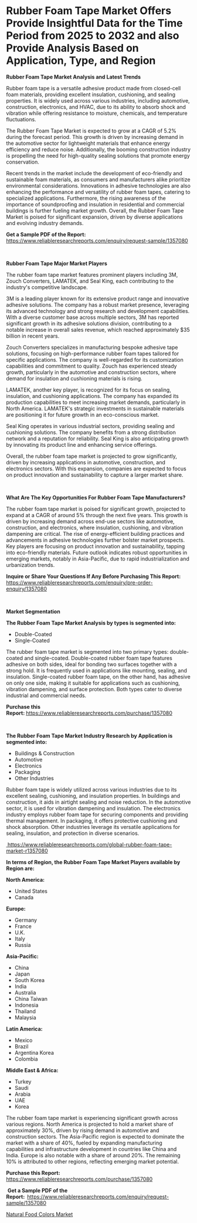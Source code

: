<p><h1>Rubber Foam Tape Market Offers Provide Insightful Data for the Time Period from 2025 to 2032 and also Provide Analysis Based on Application, Type, and Region</h1></p><p><strong>Rubber Foam Tape Market Analysis and Latest Trends</strong></p>
<p><p>Rubber foam tape is a versatile adhesive product made from closed-cell foam materials, providing excellent insulation, cushioning, and sealing properties. It is widely used across various industries, including automotive, construction, electronics, and HVAC, due to its ability to absorb shock and vibration while offering resistance to moisture, chemicals, and temperature fluctuations.</p><p>The Rubber Foam Tape Market is expected to grow at a CAGR of 5.2% during the forecast period. This growth is driven by increasing demand in the automotive sector for lightweight materials that enhance energy efficiency and reduce noise. Additionally, the booming construction industry is propelling the need for high-quality sealing solutions that promote energy conservation.</p><p>Recent trends in the market include the development of eco-friendly and sustainable foam materials, as consumers and manufacturers alike prioritize environmental considerations. Innovations in adhesive technologies are also enhancing the performance and versatility of rubber foam tapes, catering to specialized applications. Furthermore, the rising awareness of the importance of soundproofing and insulation in residential and commercial buildings is further fueling market growth. Overall, the Rubber Foam Tape Market is poised for significant expansion, driven by diverse applications and evolving industry demands.</p></p>
<p><strong>Get a Sample PDF of the Report:&nbsp;</strong> <a href="https://www.reliableresearchreports.com/enquiry/request-sample/1357080?utm_campaign=2652&utm_medium=2&utm_source=Github&utm_content=ia&utm_term=31032025&utm_id=rubber-foam-tape">https://www.reliableresearchreports.com/enquiry/request-sample/1357080</a></p>
<p>&nbsp;</p>
<p><strong>Rubber Foam Tape Major Market Players</strong></p>
<p><p>The rubber foam tape market features prominent players including 3M, Zouch Converters, LAMATEK, and Seal King, each contributing to the industry's competitive landscape. </p><p>3M is a leading player known for its extensive product range and innovative adhesive solutions. The company has a robust market presence, leveraging its advanced technology and strong research and development capabilities. With a diverse customer base across multiple sectors, 3M has reported significant growth in its adhesive solutions division, contributing to a notable increase in overall sales revenue, which reached approximately $35 billion in recent years.</p><p>Zouch Converters specializes in manufacturing bespoke adhesive tape solutions, focusing on high-performance rubber foam tapes tailored for specific applications. The company is well-regarded for its customization capabilities and commitment to quality. Zouch has experienced steady growth, particularly in the automotive and construction sectors, where demand for insulation and cushioning materials is rising.</p><p>LAMATEK, another key player, is recognized for its focus on sealing, insulation, and cushioning applications. The company has expanded its production capabilities to meet increasing market demands, particularly in North America. LAMATEK's strategic investments in sustainable materials are positioning it for future growth in an eco-conscious market.</p><p>Seal King operates in various industrial sectors, providing sealing and cushioning solutions. The company benefits from a strong distribution network and a reputation for reliability. Seal King is also anticipating growth by innovating its product line and enhancing service offerings.</p><p>Overall, the rubber foam tape market is projected to grow significantly, driven by increasing applications in automotive, construction, and electronics sectors. With this expansion, companies are expected to focus on product innovation and sustainability to capture a larger market share.</p></p>
<p>&nbsp;</p>
<p><strong>What Are The Key Opportunities For Rubber Foam Tape Manufacturers?</strong></p>
<p><p>The rubber foam tape market is poised for significant growth, projected to expand at a CAGR of around 5% through the next five years. This growth is driven by increasing demand across end-use sectors like automotive, construction, and electronics, where insulation, cushioning, and vibration dampening are critical. The rise of energy-efficient building practices and advancements in adhesive technologies further bolster market prospects. Key players are focusing on product innovation and sustainability, tapping into eco-friendly materials. Future outlook indicates robust opportunities in emerging markets, notably in Asia-Pacific, due to rapid industrialization and urbanization trends.</p></p>
<p><strong>Inquire or Share Your Questions If Any Before Purchasing This Report:</strong> <a href="https://www.reliableresearchreports.com/enquiry/pre-order-enquiry/1357080?utm_campaign=2652&utm_medium=2&utm_source=Github&utm_content=ia&utm_term=31032025&utm_id=rubber-foam-tape">https://www.reliableresearchreports.com/enquiry/pre-order-enquiry/1357080</a></p>
<p>&nbsp;</p>
<p><strong>Market Segmentation</strong></p>
<p><strong>The Rubber Foam Tape Market Analysis by types is segmented into:</strong></p>
<p><ul><li>Double-Coated</li><li>Single-Coated</li></ul></p>
<p><p>The rubber foam tape market is segmented into two primary types: double-coated and single-coated. Double-coated rubber foam tape features adhesive on both sides, ideal for bonding two surfaces together with a strong hold. It is frequently used in applications like mounting, sealing, and insulation. Single-coated rubber foam tape, on the other hand, has adhesive on only one side, making it suitable for applications such as cushioning, vibration dampening, and surface protection. Both types cater to diverse industrial and commercial needs.</p></p>
<p><strong>Purchase this Report:&nbsp;</strong><a href="https://www.reliableresearchreports.com/purchase/1357080?utm_campaign=2652&utm_medium=2&utm_source=Github&utm_content=ia&utm_term=31032025&utm_id=rubber-foam-tape">https://www.reliableresearchreports.com/purchase/1357080</a></p>
<p>&nbsp;</p>
<p><strong>The Rubber Foam Tape Market Industry Research by Application is segmented into:</strong></p>
<p><ul><li>Buildings & Construction</li><li>Automotive</li><li>Electronics</li><li>Packaging</li><li>Other Industries</li></ul></p>
<p><p>Rubber foam tape is widely utilized across various industries due to its excellent sealing, cushioning, and insulation properties. In buildings and construction, it aids in airtight sealing and noise reduction. In the automotive sector, it is used for vibration dampening and insulation. The electronics industry employs rubber foam tape for securing components and providing thermal management. In packaging, it offers protective cushioning and shock absorption. Other industries leverage its versatile applications for sealing, insulation, and protection in diverse scenarios.</p></p>
<p><a href="https://www.reliableresearchreports.com/global-rubber-foam-tape-market-r1357080?utm_campaign=2652&utm_medium=2&utm_source=Github&utm_content=ia&utm_term=31032025&utm_id=rubber-foam-tape">&nbsp;https://www.reliableresearchreports.com/global-rubber-foam-tape-market-r1357080</a></p>
<p><strong>In terms of Region, the Rubber Foam Tape Market Players available by Region are:</strong></p>
<p>
    <p> <strong> North America: </strong>
        <ul>
            <li>United States</li>
            <li>Canada</li>
        </ul>
        </p> 
    <p> <strong> Europe: </strong>
        <ul>
            <li>Germany</li>
            <li>France</li>
            <li>U.K.</li>
            <li>Italy</li>
            <li>Russia</li>
        </ul>
        </p> 
    <p> <strong> Asia-Pacific: </strong>
        <ul>
            <li>China</li>
            <li>Japan</li>
            <li>South Korea</li>
            <li>India</li>
            <li>Australia</li>
            <li>China Taiwan</li>
            <li>Indonesia</li>
            <li>Thailand</li>
            <li>Malaysia</li>
        </ul>
        </p> 
    <p> <strong> Latin America: </strong>
        <ul>
            <li>Mexico</li>
            <li>Brazil</li>
            <li>Argentina Korea</li>
            <li>Colombia</li>
        </ul>
        </p> 
    <p> <strong> Middle East & Africa: </strong>
        <ul>
            <li>Turkey</li>
            <li>Saudi</li>
            <li>Arabia</li>
            <li>UAE</li>
            <li>Korea</li>
        </ul>
    </p>
    </p>
<p><p>The rubber foam tape market is experiencing significant growth across various regions. North America is projected to hold a market share of approximately 30%, driven by rising demand in automotive and construction sectors. The Asia-Pacific region is expected to dominate the market with a share of 40%, fueled by expanding manufacturing capabilities and infrastructure development in countries like China and India. Europe is also notable with a share of around 20%. The remaining 10% is attributed to other regions, reflecting emerging market potential.</p></p>
<p><strong>Purchase this Report: </strong><a href="https://www.reliableresearchreports.com/purchase/1357080?utm_campaign=2652&utm_medium=2&utm_source=Github&utm_content=ia&utm_term=31032025&utm_id=rubber-foam-tape">https://www.reliableresearchreports.com/purchase/1357080</a></p>
<p>&nbsp;<strong>Get a Sample PDF of the Report:&nbsp;&nbsp;</strong><a href="https://www.reliableresearchreports.com/enquiry/request-sample/1357080?utm_campaign=2652&utm_medium=2&utm_source=Github&utm_content=ia&utm_term=31032025&utm_id=rubber-foam-tape">https://www.reliableresearchreports.com/enquiry/request-sample/1357080</a></p>
<p><strong></strong></p>
<p><p><a href="https://github.com/oliveroste6/Market-Research-Report-List-1/blob/main/natural-food-colors-market.md?utm_campaign=2652&utm_medium=2&utm_source=Github&utm_content=ia&utm_term=31032025&utm_id=rubber-foam-tape">Natural Food Colors Market</a></p></p>